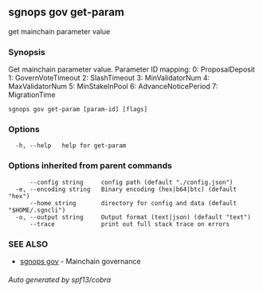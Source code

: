 ## sgnops gov get-param

get mainchain parameter value

### Synopsis

Get mainchain parameter value. 
Parameter ID mapping:
  0: ProposalDeposit
  1: GovernVoteTimeout
  2: SlashTimeout
  3: MinValidatorNum
  4: MaxValidatorNum
  5: MinStakeInPool
  6: AdvanceNoticePeriod
  7: MigrationTime

```
sgnops gov get-param [param-id] [flags]
```

### Options

```
  -h, --help   help for get-param
```

### Options inherited from parent commands

```
      --config string     config path (default "./config.json")
  -e, --encoding string   Binary encoding (hex|b64|btc) (default "hex")
      --home string       directory for config and data (default "$HOME/.sgncli")
  -o, --output string     Output format (text|json) (default "text")
      --trace             print out full stack trace on errors
```

### SEE ALSO

* [sgnops gov](sgnops_gov.md)	 - Mainchain governance

###### Auto generated by spf13/cobra
